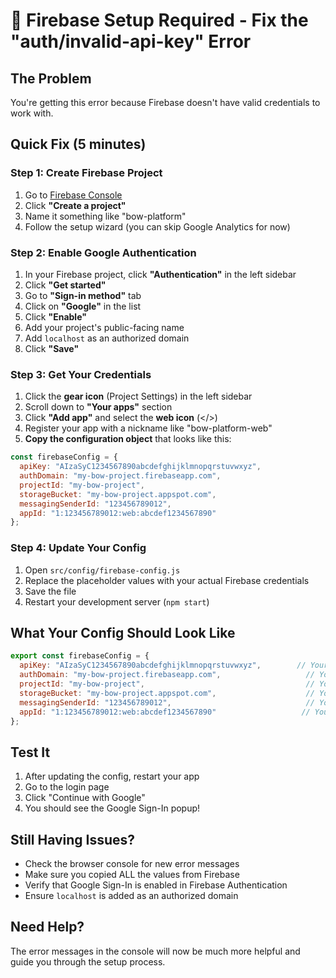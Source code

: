 # 🚨 Firebase Setup Required - Fix the "auth/invalid-api-key" Error

## The Problem
You're getting this error because Firebase doesn't have valid credentials to work with.

## Quick Fix (5 minutes)

### Step 1: Create Firebase Project
1. Go to [Firebase Console](https://console.firebase.google.com/)
2. Click **"Create a project"**
3. Name it something like "bow-platform"
4. Follow the setup wizard (you can skip Google Analytics for now)

### Step 2: Enable Google Authentication
1. In your Firebase project, click **"Authentication"** in the left sidebar
2. Click **"Get started"**
3. Go to **"Sign-in method"** tab
4. Click on **"Google"** in the list
5. Click **"Enable"**
6. Add your project's public-facing name
7. Add `localhost` as an authorized domain
8. Click **"Save"**

### Step 3: Get Your Credentials
1. Click the **gear icon** (Project Settings) in the left sidebar
2. Scroll down to **"Your apps"** section
3. Click **"Add app"** and select the **web icon** (</>)
4. Register your app with a nickname like "bow-platform-web"
5. **Copy the configuration object** that looks like this:

```javascript
const firebaseConfig = {
  apiKey: "AIzaSyC1234567890abcdefghijklmnopqrstuvwxyz",
  authDomain: "my-bow-project.firebaseapp.com",
  projectId: "my-bow-project",
  storageBucket: "my-bow-project.appspot.com",
  messagingSenderId: "123456789012",
  appId: "1:123456789012:web:abcdef1234567890"
};
```

### Step 4: Update Your Config
1. Open `src/config/firebase-config.js`
2. Replace the placeholder values with your actual Firebase credentials
3. Save the file
4. Restart your development server (`npm start`)

## What Your Config Should Look Like

```javascript
export const firebaseConfig = {
  apiKey: "AIzaSyC1234567890abcdefghijklmnopqrstuvwxyz",        // Your actual API key
  authDomain: "my-bow-project.firebaseapp.com",                   // Your actual domain
  projectId: "my-bow-project",                                    // Your actual project ID
  storageBucket: "my-bow-project.appspot.com",                    // Your actual bucket
  messagingSenderId: "123456789012",                              // Your actual sender ID
  appId: "1:123456789012:web:abcdef1234567890"                   // Your actual app ID
};
```

## Test It
1. After updating the config, restart your app
2. Go to the login page
3. Click "Continue with Google"
4. You should see the Google Sign-In popup!

## Still Having Issues?
- Check the browser console for new error messages
- Make sure you copied ALL the values from Firebase
- Verify that Google Sign-In is enabled in Firebase Authentication
- Ensure `localhost` is added as an authorized domain

## Need Help?
The error messages in the console will now be much more helpful and guide you through the setup process.
